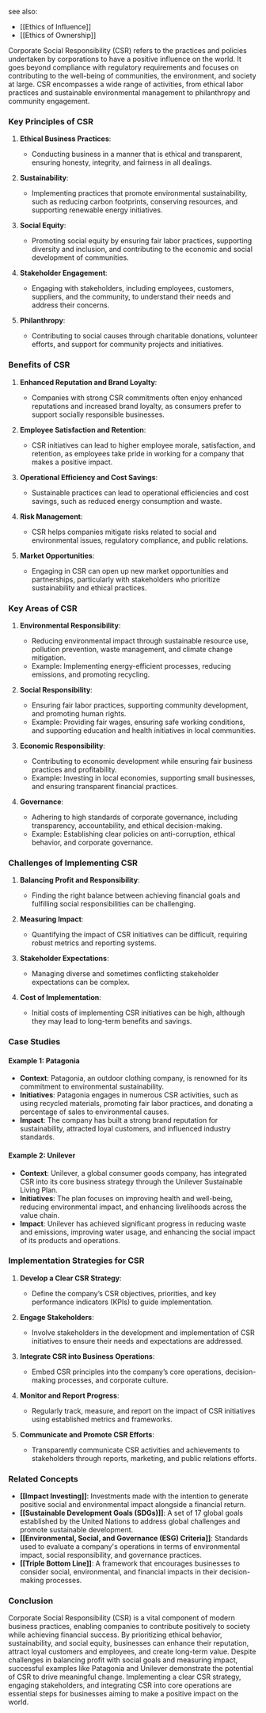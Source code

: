 see also:
- [[Ethics of Influence]]
- [[Ethics of Ownership]]

Corporate Social Responsibility (CSR) refers to the practices and policies undertaken by corporations to have a positive influence on the world. It goes beyond compliance with regulatory requirements and focuses on contributing to the well-being of communities, the environment, and society at large. CSR encompasses a wide range of activities, from ethical labor practices and sustainable environmental management to philanthropy and community engagement.

### Key Principles of CSR

1. **Ethical Business Practices**:
   - Conducting business in a manner that is ethical and transparent, ensuring honesty, integrity, and fairness in all dealings.
   
2. **Sustainability**:
   - Implementing practices that promote environmental sustainability, such as reducing carbon footprints, conserving resources, and supporting renewable energy initiatives.
   
3. **Social Equity**:
   - Promoting social equity by ensuring fair labor practices, supporting diversity and inclusion, and contributing to the economic and social development of communities.
   
4. **Stakeholder Engagement**:
   - Engaging with stakeholders, including employees, customers, suppliers, and the community, to understand their needs and address their concerns.
   
5. **Philanthropy**:
   - Contributing to social causes through charitable donations, volunteer efforts, and support for community projects and initiatives.

### Benefits of CSR

1. **Enhanced Reputation and Brand Loyalty**:
   - Companies with strong CSR commitments often enjoy enhanced reputations and increased brand loyalty, as consumers prefer to support socially responsible businesses.
   
2. **Employee Satisfaction and Retention**:
   - CSR initiatives can lead to higher employee morale, satisfaction, and retention, as employees take pride in working for a company that makes a positive impact.
   
3. **Operational Efficiency and Cost Savings**:
   - Sustainable practices can lead to operational efficiencies and cost savings, such as reduced energy consumption and waste.
   
4. **Risk Management**:
   - CSR helps companies mitigate risks related to social and environmental issues, regulatory compliance, and public relations.
   
5. **Market Opportunities**:
   - Engaging in CSR can open up new market opportunities and partnerships, particularly with stakeholders who prioritize sustainability and ethical practices.

### Key Areas of CSR

1. **Environmental Responsibility**:
   - Reducing environmental impact through sustainable resource use, pollution prevention, waste management, and climate change mitigation.
   - Example: Implementing energy-efficient processes, reducing emissions, and promoting recycling.

2. **Social Responsibility**:
   - Ensuring fair labor practices, supporting community development, and promoting human rights.
   - Example: Providing fair wages, ensuring safe working conditions, and supporting education and health initiatives in local communities.

3. **Economic Responsibility**:
   - Contributing to economic development while ensuring fair business practices and profitability.
   - Example: Investing in local economies, supporting small businesses, and ensuring transparent financial practices.

4. **Governance**:
   - Adhering to high standards of corporate governance, including transparency, accountability, and ethical decision-making.
   - Example: Establishing clear policies on anti-corruption, ethical behavior, and corporate governance.

### Challenges of Implementing CSR

1. **Balancing Profit and Responsibility**:
   - Finding the right balance between achieving financial goals and fulfilling social responsibilities can be challenging.
   
2. **Measuring Impact**:
   - Quantifying the impact of CSR initiatives can be difficult, requiring robust metrics and reporting systems.
   
3. **Stakeholder Expectations**:
   - Managing diverse and sometimes conflicting stakeholder expectations can be complex.
   
4. **Cost of Implementation**:
   - Initial costs of implementing CSR initiatives can be high, although they may lead to long-term benefits and savings.

### Case Studies

#### Example 1: **Patagonia**

- **Context**: Patagonia, an outdoor clothing company, is renowned for its commitment to environmental sustainability.
- **Initiatives**: Patagonia engages in numerous CSR activities, such as using recycled materials, promoting fair labor practices, and donating a percentage of sales to environmental causes.
- **Impact**: The company has built a strong brand reputation for sustainability, attracted loyal customers, and influenced industry standards.

#### Example 2: **Unilever**

- **Context**: Unilever, a global consumer goods company, has integrated CSR into its core business strategy through the Unilever Sustainable Living Plan.
- **Initiatives**: The plan focuses on improving health and well-being, reducing environmental impact, and enhancing livelihoods across the value chain.
- **Impact**: Unilever has achieved significant progress in reducing waste and emissions, improving water usage, and enhancing the social impact of its products and operations.

### Implementation Strategies for CSR

1. **Develop a Clear CSR Strategy**:
   - Define the company’s CSR objectives, priorities, and key performance indicators (KPIs) to guide implementation.
   
2. **Engage Stakeholders**:
   - Involve stakeholders in the development and implementation of CSR initiatives to ensure their needs and expectations are addressed.
   
3. **Integrate CSR into Business Operations**:
   - Embed CSR principles into the company’s core operations, decision-making processes, and corporate culture.
   
4. **Monitor and Report Progress**:
   - Regularly track, measure, and report on the impact of CSR initiatives using established metrics and frameworks.
   
5. **Communicate and Promote CSR Efforts**:
   - Transparently communicate CSR activities and achievements to stakeholders through reports, marketing, and public relations efforts.

### Related Concepts

- **[[Impact Investing]]**: Investments made with the intention to generate positive social and environmental impact alongside a financial return.
- **[[Sustainable Development Goals (SDGs)]]**: A set of 17 global goals established by the United Nations to address global challenges and promote sustainable development.
- **[[Environmental, Social, and Governance (ESG) Criteria]]**: Standards used to evaluate a company's operations in terms of environmental impact, social responsibility, and governance practices.
- **[[Triple Bottom Line]]**: A framework that encourages businesses to consider social, environmental, and financial impacts in their decision-making processes.

### Conclusion

Corporate Social Responsibility (CSR) is a vital component of modern business practices, enabling companies to contribute positively to society while achieving financial success. By prioritizing ethical behavior, sustainability, and social equity, businesses can enhance their reputation, attract loyal customers and employees, and create long-term value. Despite challenges in balancing profit with social goals and measuring impact, successful examples like Patagonia and Unilever demonstrate the potential of CSR to drive meaningful change. Implementing a clear CSR strategy, engaging stakeholders, and integrating CSR into core operations are essential steps for businesses aiming to make a positive impact on the world.